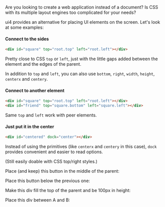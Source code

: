 Are you looking to create a web application instead of a document?
Is CSS with its multiple layout engines too complicated for your needs? 

ui4 provides an alternative for placing UI elements on the screen. Let's look at some examples:

#### Connect to the sides

```html example solid_sized
<div id="square" top="root.top" left="root.left"></div>
```

Pretty close to CSS `top` or `left`, just with the little gaps added between the element and the
edges of the parent.

In addition to `top` and `left`, you can also use `bottom`, `right`, `width`, `height`, `centerx`
and `centery`.

#### Connect to another element

```html example solid_sized
<div id="square" top="root.top" left="root.left"></div>
<div id="friend" top="square.bottom" left="square.left"></div>
```

Same `top` and `left` work with peer elements.

#### Just put it in the center

```html example solid_sized
<div id="centered" dock="center"></div>
```

Instead of using the primitives (like `centerx` and `centery` in this case), `dock` provides
convenient and easier to read options.


(Still easily doable with CSS top/right styles.)

Place (and keep) this button in the middle of the parent:


Place this button below the previous one:


Make this div fill the top of the parent and be 100px in height:


Place this div between A and B:
